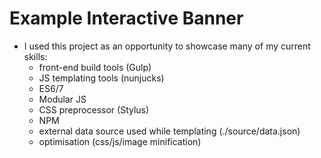 # Example Interactive Banner

* I used this project as an opportunity to showcase many of my current skills:
  * front-end build tools (Gulp)
  * JS templating tools (nunjucks)
  * ES6/7
  * Modular JS
  * CSS preprocessor (Stylus)
  * NPM
  * external data source used while templating (./source/data.json)
  * optimisation (css/js/image minification)
